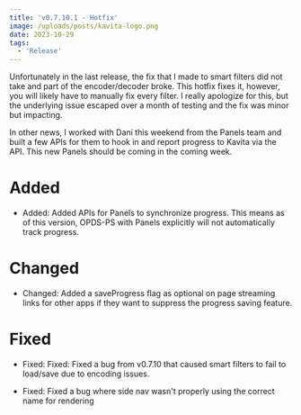 ```yaml
---
title: 'v0.7.10.1 - Hotfix'
image: /uploads/posts/kavita-logo.png
date: 2023-10-29
tags:
  - 'Release'
---
```


Unfortunately in the last release, the fix that I made to smart filters did not take and part of the encoder/decoder broke. This hotfix fixes it, however, you will likely have to manually fix every filter. I really apologize for this, but the underlying issue escaped over a month of testing and the fix was minor but impacting. 



In other news, I worked with Dani this weekend from the Panels team and built a few APIs for them to hook in and report progress to Kavita via the API. This new Panels should be coming in the coming week. 



# Added

- Added: Added APIs for Panels to synchronize progress. This means as of this version, OPDS-PS with Panels explicitly will not automatically track progress. 



# Changed

- Changed: Added a saveProgress flag as optional on page streaming links for other apps if they want to suppress the progress saving feature.



# Fixed

- Fixed: Fixed: Fixed a bug from v0.7.10 that caused smart filters to fail to load/save due to encoding issues.

- Fixed: Fixed a bug where side nav wasn't properly using the correct name for rendering 

